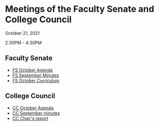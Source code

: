 # Meetings of the Faculty Senate and  College Council

October 21, 2021

2:30PM - 4:30PM

## Faculty Senate


* [FS October Agenda](/CCFS/Oct2021Meeting/fs-agenda.docx)
* [FS September Minutes](/CCFS/Oct2021Meeting/fs-minutes.docx)
* [FS October Curriculum](/CCFS/Oct2021Meeting/fs-curriculum.docx)



## College Council

* [CC October Agenda](/CCFS/Oct2021Meeting/)
* [CC September minutes](/CCFS/Oct2021Meeting/)
* [CC Chair's report](/CCFS/Oct2021Meeting/cc-chair-report)
